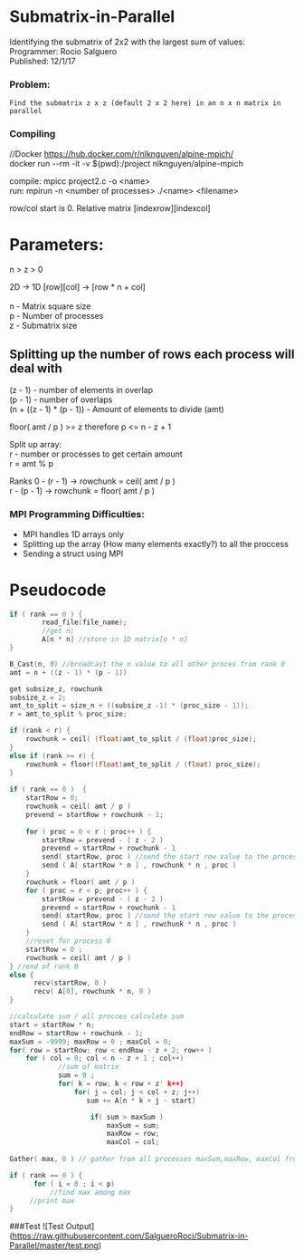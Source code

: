 # Submatrix-in-Parallel

Identifying the submatrix of 2x2 with the largest sum of values: </br>
Programmer: Rocio Salguero </br>
Published: 12/1/17 </br>

### Problem: 
    Find the submatrix z x z (default 2 x 2 here) in an n x n matrix in parallel 

### Compiling
//Docker https://hub.docker.com/r/nlknguyen/alpine-mpich/ </br>
docker run --rm -it -v $(pwd):/project nlknguyen/alpine-mpich </br>

compile: mpicc project2.c -o \<name\> </br>
run: mpirun -n \<number of processes\> ./\<name> \<filename\> </br>

row/col start is 0. Relative matrix [indexrow][indexcol] </br>

# Parameters:  </br>
n > z > 0 </br>

2D -> 1D \[row]\[col] -> \[row * n + col] </br>
</br>
n - Matrix square size </br>
p - Number of processes </br>
z - Submatrix size  </br>

## Splitting up the number of rows each process will deal with </br>
(z - 1) - number of elements in overlap </br>
(p - 1) - number of overlaps </br>
(n + ((z - 1) * (p - 1)) - Amount of elements to divide (amt) </br>

floor( amt / p ) >= z therefore p <= n - z + 1 </br>

Split up array:  </br>
  r - number or processes to get certain amount </br>
  r = amt % p  </br>
  
  Ranks 0 - (r - 1) -> rowchunk = ceil( amt / p ) </br>
        r - (p - 1) -> rowchunk = floor( amt / p ) </br>

### MPI Programming Difficulties: </br>
  - MPI handles 1D arrays only </br>
  - Splitting up the array (How many elements exactly?) to all the proccess </br>
  - Sending a struct using MPI </br>

# Pseudocode
```c
if ( rank == 0 ) { 
        read_file(file_name); 
        //get n; 
        A[n * n] //store in 1D matrix[n * n] 
} 

B_Cast(n, 0) //broadcast the n value to all other proces from rank 0 
amt = n + ((z - 1) * (p - 1))  

get subsize_z, rowchunk 
subsize_z = 2; 
amt_to_split = size_n + ((subsize_z -1) * (proc_size - 1)); 
r = amt_to_split % proc_size; 

if (rank < r) { 
    rowchunk = ceil( (float)amt_to_split / (float)proc_size);       
} 
else if (rank >= r) { 
    rowchunk = floor((float)amt_to_split / (float) proc_size); 
} 
    
if ( rank == 0 )  { 
    startRow = 0; 
    rowchunk = ceil( amt / p ) 
    prevend = startRow + rowchunk - 1; 
    
    for ( proc = 0 < r : proc++ ) { 
        startRow = prevend - ( z - 2 ) 
        prevend = startRow + rowchunk - 1 
        send( startRow, proc ) //send the start row value to the process 
        send ( A[ startRow * n ] , rowchunk * n , proc ) 
    }  
    rowchunk = floor( amt / p ) 
    for ( proc = r < p; proc++ ) { 
        startRow = prevend - ( z - 2 )  
        prevend = startRow + rowchunk - 1 
        send( startRow, proc ) //send the start row value to the process 
        send ( A[ startRow * n ] , rowchunk * n , proc ) 
    }  
    //reset for process 0  
    startRow = 0 ;  
    rowchunk = ceil( amt / p )  
} //end of rank 0    
else { 
      recv(startRow, 0 ) 
      recv( A[0], rowchunk * n, 0 )  
}

//calculate sum / all procces calculate sum 
start = startRow * n; 
endRow = startRow + rowchunk - 1; 
maxSum = -9999; maxRow = 0 ; maxCol = 0; 
for( row = startRow; row < endRow - z + 2; row++ ) 
    for ( col = 0; col < n - z + 1 ; col++) 
            //sum of matrix 
            sum = 0 ; 
            for( k = row; k < row + z' k++) 
                for( j = col; j < col + z; j++) 
                   sum += A[n * k + j - start] 

                    if( sum > maxSum ) 
                        maxSum = sum; 
                        maxRow = row; 
                        maxCol = col; 
              
Gather( max, 0 ) // gather from all processes maxSum,maxRow, maxCol from each on process 0

if ( rank == 0 ) { 
      for ( i = 0 ; i < p) 
          //find max among max 
     //print max 
} 
``` 

###Test
!\[Test Output]
(https://raw.githubusercontent.com/SalgueroRoci/Submatrix-in-Parallel/master/test.png)
